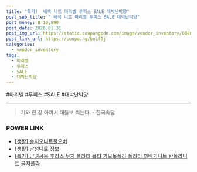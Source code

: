 ```yaml
--- 
title: "특가!  배색 니트 마리벨 투피스 SALE 대박난박양" 
post_sub_title: " 배색 니트 마리벨 투피스 SALE 대박난박양" 
post_money: ₩ 19,800 
post_date: 2020.01.31 
post_img_url: https://static.coupangcdn.com/image/vendor_inventory/8886/35c8d21fd5fe33affdf072054cf5ca06a2034cf6056745565bf51a0fdf81.jpg 
post_link_url: https://coupa.ng/bnLf0j 
categories: 
  - vendor_inventory 
tags: 
  - 마리벨 
  - 투피스 
  - SALE 
  - 대박난박양 
--- 
```

  #마리벨 #투피스 #SALE #대박난박양 
<hr> 

> 기와 한 장 아껴서 대들보 썩는다. - 한국속담 


### POWER LINK

* <a href="https://blog.naver.com/fasyy4321/221759375520" target="_blank"> [생활] 송지오니트풀오버  </a>
* <a href="https://blog.naver.com/sakai111/221757132254" target="_blank"> [생활] 남성니트 정보 </a>
* <a href="https://blog.naver.com/sakai111/221792048609" target="_blank">[특가] 남녀공용 후리스 무지 폴라티 목티 기모목폴라 폴라티 꽈배기니트 반폴라니트 골지폴라</a>
